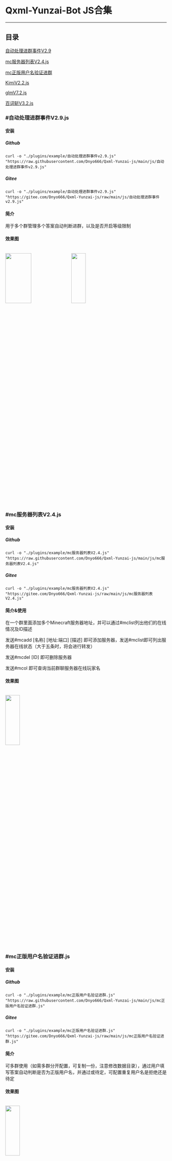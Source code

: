 # Qxml-Yunzai-Bot JS合集

---

## 目录

[自动处理进群事件V2.9](https://github.com/Dnyo666/Qxml-Yunzai-js?tab=readme-ov-file#%E8%87%AA%E5%8A%A8%E5%A4%84%E7%90%86%E8%BF%9B%E7%BE%A4%E4%BA%8B%E4%BB%B6v29js)

[mc服务器列表V2.4.js](https://github.com/Dnyo666/Qxml-Yunzai-js?tab=readme-ov-file#mc%E6%9C%8D%E5%8A%A1%E5%99%A8%E5%88%97%E8%A1%A8v24js)

[mc正版用户名验证进群](https://github.com/Dnyo666/Qxml-Yunzai-js?tab=readme-ov-file#mc正版用户名验证进群.js)

[KimiV2.2.js](https://github.com/Dnyo666/Qxml-Yunzai-js?tab=readme-ov-file#kimiv22js)

[glmV7.2.js](https://github.com/Dnyo666/Qxml-Yunzai-js?tab=readme-ov-file#glmv72js)

[百词斩V3.2.js](https://github.com/Dnyo666/Qxml-Yunzai-js?tab=readme-ov-file#%E7%99%BE%E8%AF%8D%E6%96%A9v32js)

### #自动处理进群事件V2.9.js

#### 安装

##### Github

```
curl -o "./plugins/example/自动处理进群事件v2.9.js" "https://raw.githubusercontent.com/Dnyo666/Qxml-Yunzai-js/main/js/自动处理进群事件v2.9.js"
```
##### Gitee
```
curl -o "./plugins/example/自动处理进群事件v2.9.js" "https://gitee.com/Dnyo666/Qxml-Yunzai-js/raw/main/js/自动处理进群事件v2.9.js"
```

#### 简介

用于多个群管理多个答案自动判断进群，以及是否开启等级限制

#### 效果图

  <br>
    <img src="./img/1.png" width="40%" height="20%">
    <img src="./img/2.png" width="30%" height="20%">

### #mc服务器列表V2.4.js

#### 安装

##### Github

```
curl -o "./plugins/example/mc服务器列表V2.4.js" "https://raw.githubusercontent.com/Dnyo666/Qxml-Yunzai-js/main/js/mc服务器列表V2.4.js"
```
##### Gitee
```
curl -o "./plugins/example/mc服务器列表V2.4.js" "https://gitee.com/Dnyo666/Qxml-Yunzai-js/raw/main/js/mc服务器列表V2.4.js"
```

#### 简介&使用

在一个群里面添加多个Minecraft服务器地址，并可以通过#mclist列出他们的在线情况及ID描述

发送#mcadd [名称] [地址:端口] [描述] 即可添加服务器，发送#mclist即可列出服务器在线状态（大于五条时，将会进行转发）

发送#mcdel [ID] 即可删除服务器

发送#mcol 即可查询当前群聊服务器在线玩家名

#### 效果图

  <br>
    <img src="./img/mc-1.png" width="30%" height="20%">


### #mc正版用户名验证进群.js

#### 安装

##### Github

```
curl -o "./plugins/example/mc正版用户名验证进群.js" "https://raw.githubusercontent.com/Dnyo666/Qxml-Yunzai-js/main/js/mc正版用户名验证进群.js"
```
##### Gitee
```
curl -o "./plugins/example/mc正版用户名验证进群.js" "https://gitee.com/Dnyo666/Qxml-Yunzai-js/raw/main/js/mc正版用户名验证进群.js"
```

#### 简介

可多群使用（如需多群分开配置，可复制一份，注意修改数据目录），通过用户填写答案自动判断是否为正版用户名，并通过或待定，可配置重复用户名是拒绝还是待定

#### 效果图

  <br>
    <img src="./img/mc-2.png" width="30%" height="20%">

### #KimiV2.2.js

#### 安装

##### Github

```
curl -o "./plugins/example/KimiV2.2.js" "https://raw.githubusercontent.com/Dnyo666/Qxml-Yunzai-js/main/js/KimiV2.2.js"
```
##### Gitee
```
curl -o "./plugins/example/KimiV2.2.js" "https://gitee.com/Dnyo666/Qxml-Yunzai-js/raw/main/js/KimiV2.2.js"
```

#### 简介&使用

发送#kimi[对话内容]即可进行（有记忆），发送#结束kimi对话将结束本次长对话-需自行替换文件中的sk

#### 效果图

  <br>
    <img src="./img/kimi-1.png" width="30%" height="20%">

### #glmV7.2.js

#### 安装

##### Github

```
curl -o "./plugins/example/glmV7.2.js" "https://raw.githubusercontent.com/Dnyo666/Qxml-Yunzai-js/main/js/glmV7.2.js"
```
##### Gitee
```
curl -o "./plugins/example/glmV7.2.js" "https://gitee.com/Dnyo666/Qxml-Yunzai-js/raw/main/js/glmV7.2.js"
```

#### 简介&使用

发送#glm[对话内容]即可进行（有记忆），发送#结束glm对话将结束本次长对话-需自行替换文件中的API Key（悄悄说一下，glm模型可以联网）

#### 效果图

  <br>
    <img src="./img/glm-1.png" width="40%" height="30%">
    <img src="./img/glm-2.png" width="40%" height="30%">

### #百词斩V3.2.js

#### 安装

##### Github

```
curl -o "./plugins/example/百词斩V3.2.js" "https://raw.githubusercontent.com/Dnyo666/Qxml-Yunzai-js/main/js/百词斩V3.2.js"
```
##### Gitee
```
curl -o "./plugins/example/百词斩V3.2.js" "https://gitee.com/Dnyo666/Qxml-Yunzai-js/raw/main/js/百词斩V3.2.js"
```

#### 简介&使用

发送#查词[单词]即可查询单词，同时获取朗读音频，命令有：#查词、#百词斩、#bcz

#### 效果图

  <br>
    <img src="./img/bcz-1.png" width="40%" height="30%">

---


## 致谢
| Nickname                                                     | Contribution                        |
| :----------------------------------------------------------: | ----------------------------------- |
|[浅巷墨黎](https://github.com/dnyo666) | 百词斩、glm、Kimi、mc服务器列表-插件作者 |
|[飞舞](https://github.com/Catrong) | 自动处理进群事件v2.7.js-插件修改 |
|[一只哒]() | 提供了自动处理进群事件v2.7.js意见 |
|[千奈千祁](https://gitee.com/qiannqq/yunzai-plugin-JS) | 自动处理进群事件v2.7.js、kimi、glm（来源于他的通义千问）的源代码作者 |
--- 

# 关于我

| | |
| :----------------------------------------------------------: | ----------------------------------- |
| 交流群QQ： | [303104111](http://qm.qq.com/cgi-bin/qm/qr?_wv=1027&k=q_jnwK0Fvmt41oGM6G67R4mm7evxxt-3&authKey=0PJdkDi7kf6KLmq5Jty3LMEgvPIJIxBrZp6beSQWWHRSkca%2FvclKT1geLnr3Okjm&noverify=0&group_code=303104111)|
| Gitee | [浅巷墨黎](https://gitee.com/Dnyo666) |
| | |
